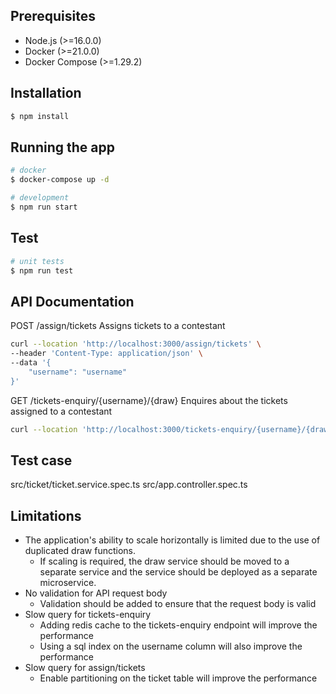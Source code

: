 ## Prerequisites
* Node.js (>=16.0.0)
* Docker (>=21.0.0)
* Docker Compose (>=1.29.2)

## Installation

```bash
$ npm install
```

## Running the app

```bash
# docker
$ docker-compose up -d

# development
$ npm run start
```

## Test

```bash
# unit tests
$ npm run test
```

## API Documentation

POST /assign/tickets
Assigns tickets to a contestant
```bash
curl --location 'http://localhost:3000/assign/tickets' \
--header 'Content-Type: application/json' \
--data '{
    "username": "username"
}'
```

GET /tickets-enquiry/{username}/{draw}
Enquires about the tickets assigned to a contestant
```bash
curl --location 'http://localhost:3000/tickets-enquiry/{username}/{draw}'
```

## Test case
src/ticket/ticket.service.spec.ts
src/app.controller.spec.ts

## Limitations
* The application's ability to scale horizontally is limited due to the use of duplicated draw functions.
  * If scaling is required, the draw service should be moved to a separate service and the service should be deployed as a separate microservice.
* No validation for API request body
  * Validation should be added to ensure that the request body is valid
* Slow query for tickets-enquiry
  * Adding redis cache to the tickets-enquiry endpoint will improve the performance
  * Using a sql index on the username column will also improve the performance
* Slow query for assign/tickets
  * Enable partitioning on the ticket table will improve the performance

